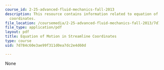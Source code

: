 ```yaml
---
course_id: 2-25-advanced-fluid-mechanics-fall-2013
description: This resource contains information related to equation of motion in streamline
  coordinates.
file_location: /coursemedia/2-25-advanced-fluid-mechanics-fall-2013/7d784c60e3ae99f311d0ea7dc2e4d60d_MIT2_25F13_Equation_of_Mo.pdf
file_type: application/pdf
layout: pdf
title: Equation of Motion in Streamline Coordinates
type: course
uid: 7d784c60e3ae99f311d0ea7dc2e4d60d

---
```

None